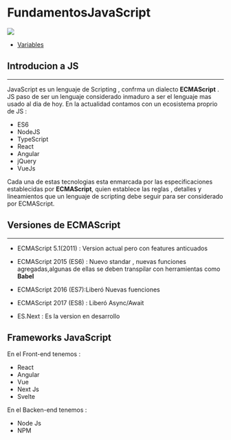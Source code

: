 # FundamentosJavaScript

<img src="https://www.clearboxseo.com/wp-content/uploads/2019/05/javascriptwpseo.png">


- <a href="https://github.com/mrneurus/fundamentosJs/blob/master/variables/variables.md">Variables</a>

## Introducion a JS
---- 
JavaScript es un lenguaje de Scripting , confrma un dialecto **ECMAScript** .
JS paso de ser un  lenguaje  considerado inmaduro a ser el lenguaje mas usado al dia de hoy. En la actualidad contamos con un ecosistema proprio de JS :
    
- ES6
- NodeJS
- TypeScript
- React
- Angular
- jQuery
- VueJs

Cada una de estas tecnologias esta enmarcada por las especificaciones establecidas por **ECMAScript**, quien establece las reglas , detalles y lineamientos que un lenguaje de scripting debe seguir para ser considerado por ECMAScript.

## Versiones de ECMAScript
----
- ECMAScript 5.1(2011) : Version actual pero con features anticuados

- ECMAScript 2015 (ES6) : Nuevo standar , nuevas funciones agregadas,algunas de ellas se deben transpilar con herramientas como **Babel**

- ECMAScript 2016 (ES7):Liberó Nuevas fuenciones

- ECMAScript 2017 (ES8) : Liberó Async/Await

- ES.Next : Es la version en desarrollo

## Frameworks JavaScript

En el Front-end  tenemos : 
- React
- Angular
- Vue
- Next Js
- Svelte


En el Backen-end  tenemos :

- Node Js
- NPM


